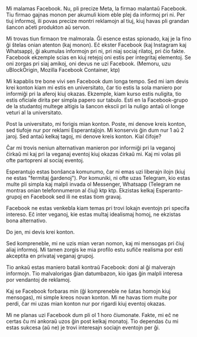 Mi malamas Facebook. Nu, pli precize Meta, la firmao malantaŭ Facebook. Tiu firmao gajnas monon per akumuli kiom eble plej da informoj pri ni. Per tiuj informoj, ili povas precize montri reklamojn al tiuj, kiuj havas pli grandan ŝancon aĉeti produkton aŭ servon.

Mi trovas tiun firmaon tre malmorala. Ĝi esence estas spionado, kaj je la fino ĝi ŝtelas onian atenton (kaj monon). Eĉ ekster Facebook (kaj Instagram kaj Whatsapp), ĝi akumulas informojn pri ni, pri niaj sociaj rilatoj, pri ĉio fakte. Facebook ekzemple scias en kiuj retejoj oni estis per integritaj elementoj. Se oni zorgas pri siaj amikoj, oni devus ne uzi Facebook. (Memoru, uzu uBlockOrigin, Mozilla Facebook Container, ktp)

Mi kapablis tre bone vivi sen Facebook dum longa tempo. Sed mi iam devis krei konton kiam mi estis en universitato, ĉar tio estis la sola maniero por informiĝi pri la aferoj kiuj okazas. Ekzemple, kiam kurso estis nuligita, tio estis oficiale dirita per simpla papero sur tabulo. Esti en la Facebook-grupo de la studantoj multege altigis la ŝancon ekscii pri la nuligo antaŭ ol longe veturi al la universitato.

Post la universitato, mi forigis mian konton. Poste, mi denove kreis konton, sed tiufoje nur por reklami Esperantaĵojn. Mi konservis ĝin dum nur 1 aŭ 2 jaroj. Sed antaŭ kelkaj tagoj, mi denove kreis konton. Kial ĉifoje?

Ĉar mi trovis neniun alternativan manieron por informiĝi pri la veganoj ĉirkaŭ mi kaj pri la veganaj eventoj kiuj okazas ĉirkaŭ mi. Kaj mi volas pli ofte partopreni al sociaj eventoj.

Esperantujo estas bonŝanca komunumo, ĉar ni emas uzi liberajn ilojn (kiuj ne estas "fermitaj ĝardenoj"). Por komuniki, ni ofte uzas Telegram, kio estas multe pli simpla kaj malpli invada ol Messenger, Whatsapp (Telegram ne montras onian telefonnumeron al ĉiuj) ktp ktp. Ekzistas kelkaj Esperanto-grupoj en Facebook sed ili ne estas tiom gravaj.

Facebook ne estas venkebla kiam temas pri trovi lokajn eventojn pri specifa intereso. Eĉ inter veganoj, kie estas multaj idealismaj homoj, ne ekzistas bona alternativo.

Do jen, mi devis krei konton.

Sed kompreneble, mi ne uzis mian veran nomon, kaj mi mensogas pri ĉiuj aliaj informoj. Mi tamen zorgis ke mia profilo estu sufiĉe realisma por esti akceptita en privataj veganaj grupoj.

Tio ankaŭ estas maniero batali kontraŭ Facebook: doni al ĝi malverajn informojn. Tio malvalorigas ĝian datumbazon, kio igas ĝin malpli interesa por vendantoj de reklamoj.

Kaj se Facebook forbaras min (ĝi kompreneble ne ŝatas homojn kiuj mensogas), mi simple kreos novan konton. Mi ne havas tiom multe por perdi, ĉar mi uzas mian konton nur por rigardi kiuj eventoj okazas.

Mi ne planas uzi Facebook dum pli ol 1 horo ĉiumonate. Fakte, mi eĉ ne certas ĉu mi ankoraŭ uzos ĝin post kelkaj monatoj. Tio dependas ĉu mi estas sukcesa (aŭ ne) je trovi interesajn sociajn eventojn per ĝi.